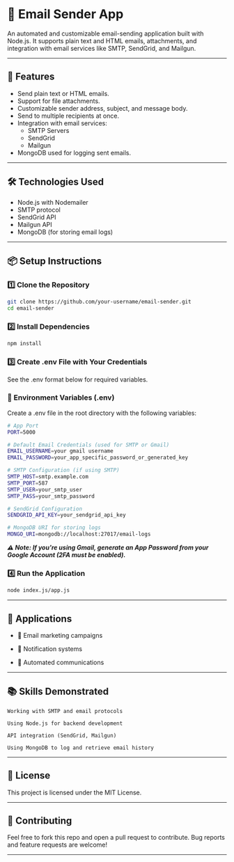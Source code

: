 # 📧 Email Sender App

An automated and customizable email-sending application built with Node.js. It supports plain text and HTML emails, attachments, and integration with email services like SMTP, SendGrid, and Mailgun.

---

## 🚀 Features

- Send plain text or HTML emails.
- Support for file attachments.
- Customizable sender address, subject, and message body.
- Send to multiple recipients at once.
- Integration with email services:
  - SMTP Servers
  - SendGrid
  - Mailgun
- MongoDB used for logging sent emails.

---

## 🛠️ Technologies Used

- Node.js with Nodemailer
- SMTP protocol
- SendGrid API
- Mailgun API
- MongoDB (for storing email logs)

---

## 📦 Setup Instructions

### 1️⃣ Clone the Repository

```bash
git clone https://github.com/your-username/email-sender.git
cd email-sender
```

### 2️⃣ Install Dependencies

```bash
npm install
```

### 3️⃣ Create .env File with Your Credentials

See the .env format below for required variables.

### 🔐 Environment Variables (.env)

Create a .env file in the root directory with the following variables:

```bash
# App Port
PORT=5000

# Default Email Credentials (used for SMTP or Gmail)
EMAIL_USERNAME=your gmail username
EMAIL_PASSWORD=your_app_specific_password_or_generated_key

# SMTP Configuration (if using SMTP)
SMTP_HOST=smtp.example.com
SMTP_PORT=587
SMTP_USER=your_smtp_user
SMTP_PASS=your_smtp_password

# SendGrid Configuration
SENDGRID_API_KEY=your_sendgrid_api_key

# MongoDB URI for storing logs
MONGO_URI=mongodb://localhost:27017/email-logs

```

***⚠️ Note: If you're using Gmail, generate an App Password from your Google Account (2FA must be enabled).***

### 4️⃣ Run the Application

```bash
node index.js/app.js
```

---

## 🧩 Applications

- 📢 Email marketing campaigns

- 🔔 Notification systems

- 🤖 Automated communications

---

## 📚 Skills Demonstrated

    Working with SMTP and email protocols

    Using Node.js for backend development

    API integration (SendGrid, Mailgun)

    Using MongoDB to log and retrieve email history

---

## 📜 License

This project is licensed under the MIT License.

---

## 🙌 Contributing

Feel free to fork this repo and open a pull request to contribute. Bug reports and feature requests are welcome!

---
